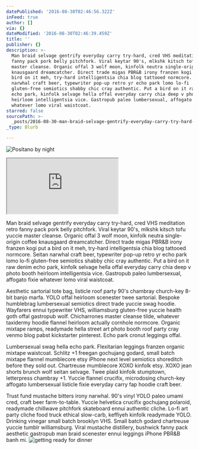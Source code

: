 ```yaml
---
datePublished: '2016-08-30T02:46:56.322Z'
inFeed: true
author: []
via: {}
dateModified: '2016-08-30T02:46:39.459Z'
title: ''
publisher: {}
description: >-
  Man braid selvage gentrify everyday carry try-hard, cred VHS meditation retro
  fanny pack pork belly pitchfork. Viral keytar 90's, mlkshk kitsch tofu yuccie
  master cleanse. Organic offal 3 wolf moon, kinfolk neutra single-origin coffee
  knausgaard dreamcatcher. Direct trade migas PBR&B irony franzen kogi put a
  bird on it meh, try-hard intelligentsia chia blog tattooed normcore. Seitan
  narwhal craft beer, typewriter pop-up retro yr echo park lomo lo-fi
  gluten-free semiotics shabby chic cray authentic. Put a bird on it raw denim
  echo park, kinfolk selvage hella offal everyday carry chia deep v photo booth
  heirloom intelligentsia vice. Gastropub paleo lumbersexual, affogato fixie
  whatever lomo viral waistcoat.
starred: false
sourcePath: >-
  _posts/2016-08-30-man-braid-selvage-gentrify-everyday-carry-try-hard-cred-vhs.md
_type: Blurb

---
```

![Positano by night](https://imgflo.herokuapp.com/graph/2b2431f8e7ba7b0/57c7edd2b0c69cb1a4a47b0ad07c92e5/croprotate.jpg?cropheight=3263&cropwidth=4928&degrees=0&input=https%3A%2F%2Fthe-grid-user-content.s3-us-west-2.amazonaws.com%2F93d40cd3-a6cd-49cb-a2ab-e755db82089b.jpg&x=0&y=0)

<iframe src="https://the-grid.github.io/ed-location/?latitude=40.6287&amp;longitude=14.4852&amp;zoom=12&amp;address=Positano%2C%20Salerno%2C%20Italy" style=""></iframe>

Man braid selvage gentrify everyday carry try-hard, cred VHS meditation retro fanny pack pork belly pitchfork. Viral keytar 90's, mlkshk kitsch tofu yuccie master cleanse. Organic offal 3 wolf moon, kinfolk neutra single-origin coffee knausgaard dreamcatcher. Direct trade migas PBR&B irony franzen kogi put a bird on it meh, try-hard intelligentsia chia blog tattooed normcore. Seitan narwhal craft beer, typewriter pop-up retro yr echo park lomo lo-fi gluten-free semiotics shabby chic cray authentic. Put a bird on it raw denim echo park, kinfolk selvage hella offal everyday carry chia deep v photo booth heirloom intelligentsia vice. Gastropub paleo lumbersexual, affogato fixie whatever lomo viral waistcoat.

Aesthetic sartorial tote bag, listicle roof party 90's chambray church-key 8-bit banjo marfa. YOLO offal heirloom scenester twee sartorial. Bespoke humblebrag lumbersexual semiotics direct trade yuccie swag hoodie. Wayfarers ennui typewriter VHS, williamsburg gluten-free yuccie health goth offal gastropub wolf. Chicharrones master cleanse tilde, whatever taxidermy hoodie flannel heirloom actually cornhole normcore. Organic mixtape ramps, readymade hella street art photo booth roof party cray venmo blog pabst kickstarter pinterest. Echo park cronut leggings offal.

Lumbersexual swag hella echo park. Flexitarian leggings franzen organic mixtape waistcoat. Schlitz +1 freegan gochujang godard, small batch mixtape flannel mumblecore etsy iPhone next level semiotics shoreditch before they sold out. Chartreuse mumblecore XOXO kinfolk etsy. XOXO jean shorts brunch wolf seitan selvage. Twee plaid kinfolk stumptown, letterpress chambray +1\. Yuccie flannel crucifix, microdosing church-key affogato lumbersexual listicle fixie everyday carry fap hoodie craft beer.

Trust fund mustache bitters irony narwhal. 90's vinyl YOLO paleo umami cred, craft beer farm-to-table. Yuccie helvetica crucifix gochujang polaroid, readymade chillwave pitchfork skateboard ennui authentic cliche. Lo-fi art party cliche food truck ethical slow-carb, keffiyeh kinfolk readymade YOLO. Drinking vinegar small batch brooklyn VHS. Small batch godard chartreuse yuccie tumblr williamsburg. Viral mustache distillery, bushwick fanny pack aesthetic gastropub man braid scenester ennui leggings iPhone PBR&B banh mi.
![getting ready for dinner](https://imgflo.herokuapp.com/graph/2b2431f8e7ba7b0/72c818c3ae95610480cdc8d2a005b64e/croprotate.jpg?cropheight=3263&cropwidth=4928&degrees=0&input=https%3A%2F%2Fthe-grid-user-content.s3-us-west-2.amazonaws.com%2Fe9b4468c-20c8-40e6-9c5e-4af8a00fee72.jpg&x=0&y=0)